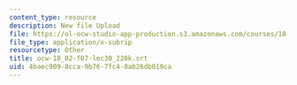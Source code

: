 ```yaml
---
content_type: resource
description: New file Upload
file: https://ol-ocw-studio-app-production.s3.amazonaws.com/courses/18-02sc-multivariable-calculus-fall-2010/4baec9098cca9b767fc40ab26db019ca_ocw-18_02-f07-lec30_220k.srt
file_type: application/x-subrip
resourcetype: Other
title: ocw-18_02-f07-lec30_220k.srt
uid: 4baec909-8cca-9b76-7fc4-0ab26db019ca
---
```

